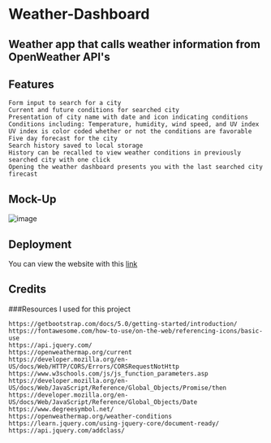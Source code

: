 # Weather-Dashboard
## Weather app that calls weather information from OpenWeather API's

## Features
```
Form input to search for a city
Current and future conditions for searched city
Presentation of city name with date and icon indicating conditions
Conditions including: Temperature, humidity, wind speed, and UV index
UV index is color coded whether or not the conditions are favorable
Five day forecast for the city
Search history saved to local storage
History can be recalled to view weather conditions in previously searched city with one click
Opening the weather dashboard presents you with the last searched city firecast
```

## Mock-Up
![image](https://user-images.githubusercontent.com/71532303/105616799-42a85780-5d8e-11eb-99e0-f09bb4a30dd7.png)

## Deployment
You can view the website with this [link](https://damon1v1.github.io/Weather-Dashboard/#index)

## Credits
###Resources I used for this project
```
https://getbootstrap.com/docs/5.0/getting-started/introduction/
https://fontawesome.com/how-to-use/on-the-web/referencing-icons/basic-use
https://api.jquery.com/
https://openweathermap.org/current
https://developer.mozilla.org/en-US/docs/Web/HTTP/CORS/Errors/CORSRequestNotHttp
https://www.w3schools.com/js/js_function_parameters.asp
https://developer.mozilla.org/en-US/docs/Web/JavaScript/Reference/Global_Objects/Promise/then
https://developer.mozilla.org/en-US/docs/Web/JavaScript/Reference/Global_Objects/Date
https://www.degreesymbol.net/
https://openweathermap.org/weather-conditions
https://learn.jquery.com/using-jquery-core/document-ready/
https://api.jquery.com/addclass/
```
